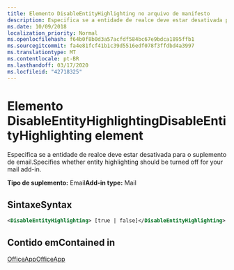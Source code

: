 ```yaml
---
title: Elemento DisableEntityHighlighting no arquivo de manifesto
description: Especifica se a entidade de realce deve estar desativada para o suplemento de email.
ms.date: 10/09/2018
localization_priority: Normal
ms.openlocfilehash: f64b0f8b0d3a57acfdf584bc67e9bdca1895ffb1
ms.sourcegitcommit: fa4e81fcf41b1c39d5516edf078f3ffdbd4a3997
ms.translationtype: MT
ms.contentlocale: pt-BR
ms.lasthandoff: 03/17/2020
ms.locfileid: "42718325"
---
```

# <a name="disableentityhighlighting-element"></a><span data-ttu-id="eef41-103">Elemento DisableEntityHighlighting</span><span class="sxs-lookup"><span data-stu-id="eef41-103">DisableEntityHighlighting element</span></span>

<span data-ttu-id="eef41-104">Especifica se a entidade de realce deve estar desativada para o suplemento de email.</span><span class="sxs-lookup"><span data-stu-id="eef41-104">Specifies whether entity highlighting should be turned off for your mail add-in.</span></span>

<span data-ttu-id="eef41-105">**Tipo de suplemento:** Email</span><span class="sxs-lookup"><span data-stu-id="eef41-105">**Add-in type:** Mail</span></span>

## <a name="syntax"></a><span data-ttu-id="eef41-106">Sintaxe</span><span class="sxs-lookup"><span data-stu-id="eef41-106">Syntax</span></span>

```XML
<DisableEntityHighlighting> [true | false]</DisableEntityHighlighting>
```

## <a name="contained-in"></a><span data-ttu-id="eef41-107">Contido em</span><span class="sxs-lookup"><span data-stu-id="eef41-107">Contained in</span></span>

[<span data-ttu-id="eef41-108">OfficeApp</span><span class="sxs-lookup"><span data-stu-id="eef41-108">OfficeApp</span></span>](officeapp.md)

